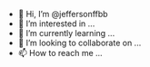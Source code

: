 - 👋 Hi, I’m @jeffersonffbb
- 👀 I’m interested in ...
- 🌱 I’m currently learning ...
- 💞️ I’m looking to collaborate on ...
- 📫 How to reach me ...

<!---
jeffersonffbb/jeffersonffbb is a ✨ special ✨ repository because its `README.md` (this file) appears on your GitHub profile.
You can click the Preview link to take a look at your changes.
--->
